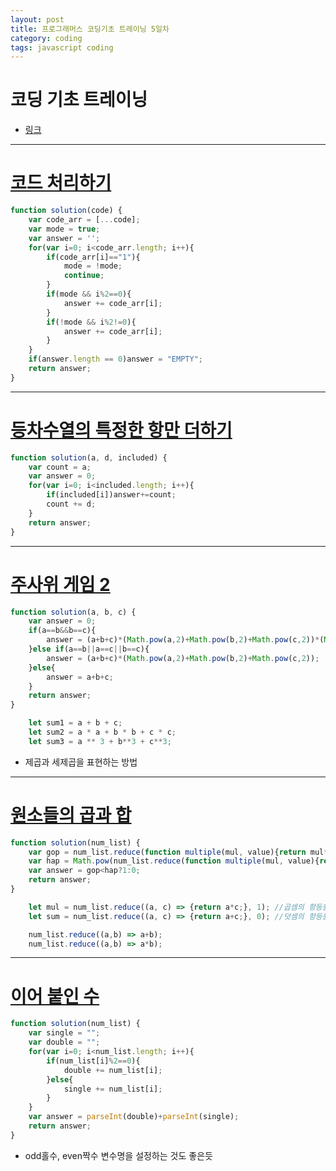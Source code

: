 ```yaml
---
layout: post
title: 프로그래머스 코딩기초 트레이닝 5일차
category: coding
tags: javascript coding
---
```


# 코딩 기초 트레이닝
* [링크](https://school.programmers.co.kr/learn/challenges/training?order=acceptance_desc&languages=javascript)

---

# [코드 처리하기](https://school.programmers.co.kr/learn/courses/30/lessons/181932)
```javascript
function solution(code) {
    var code_arr = [...code];
    var mode = true;
    var answer = '';
    for(var i=0; i<code_arr.length; i++){
        if(code_arr[i]=="1"){
            mode = !mode;
            continue;
        }
        if(mode && i%2==0){
            answer += code_arr[i];
        }
        if(!mode && i%2!=0){
            answer += code_arr[i];
        }
    }
    if(answer.length == 0)answer = "EMPTY";
    return answer;
}
```

---

# [등차수열의 특정한 항만 더하기](https://school.programmers.co.kr/learn/courses/30/lessons/181931)
```javascript
function solution(a, d, included) {
    var count = a;
    var answer = 0;
    for(var i=0; i<included.length; i++){
        if(included[i])answer+=count;
        count += d;
    }
    return answer;
}
```

---

# [주사위 게임 2](https://school.programmers.co.kr/learn/courses/30/lessons/181930)

```javascript
function solution(a, b, c) {
    var answer = 0;
    if(a==b&&b==c){
        answer = (a+b+c)*(Math.pow(a,2)+Math.pow(b,2)+Math.pow(c,2))*(Math.pow(a,3)+Math.pow(b,3)+Math.pow(c,3));
    }else if(a==b||a==c||b==c){
        answer = (a+b+c)*(Math.pow(a,2)+Math.pow(b,2)+Math.pow(c,2));
    }else{
        answer = a+b+c;
    }
    return answer;
}
```

```javascript
    let sum1 = a + b + c;
    let sum2 = a * a + b * b + c * c;
    let sum3 = a ** 3 + b**3 + c**3;
```
* 제곱과 세제곱을 표현하는 방법

---

# [원소들의 곱과 합](https://school.programmers.co.kr/learn/courses/30/lessons/181929)
```javascript
function solution(num_list) {
    var gop = num_list.reduce(function multiple(mul, value){return mul*value})
    var hap = Math.pow(num_list.reduce(function multiple(mul, value){return mul+value}),2);
    var answer = gop<hap?1:0;
    return answer;
}
```

```javascript
    let mul = num_list.reduce((a, c) => {return a*c;}, 1); //곱셈의 항등원(1)으로 시작
    let sum = num_list.reduce((a, c) => {return a+c;}, 0); //덧셈의 항등원(0)으로 시작

    num_list.reduce((a,b) => a+b);
    num_list.reduce((a,b) => a*b);
```

---

# [이어 붙인 수](https://school.programmers.co.kr/learn/courses/30/lessons/181928)
```javascript
function solution(num_list) {
    var single = "";
    var double = "";
    for(var i=0; i<num_list.length; i++){
        if(num_list[i]%2==0){
            double += num_list[i];
        }else{
            single += num_list[i];
        }
    }
    var answer = parseInt(double)+parseInt(single);
    return answer;
}
```
* odd홀수, even짝수 변수명을 설정하는 것도 좋은듯
